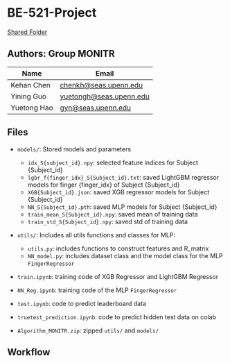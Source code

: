 # BE-521-Project

[Shared Folder](https://drive.google.com/drive/folders/0ANA1SbPXVwdfUk9PVA)

## Authors: Group MONITR

| Name        | Email                   |
| ----------- | ----------------------- |
| Kehan Chen  | chenkh@seas.upenn.edu   |
| Yining Guo  | yuetongh@seas.upenn.edu |
| Yuetong Hao | gyn@seas.upenn.edu      |

## Files

* `models/`: Stored models and parameters
  * `idx_S{subject_id}.npy`: selected feature indices for Subject {Subject_id}
  * `lgbr_f{finger_idx}_S{Subject_id}.txt`: saved LightGBM regressor models for finger {finger_idx} of Subject {Subject_id}
  * `XGB{Subject_id}.json`: saved XGB regressor models for Subject {Subject_id}
  * `NN_S{Subject_id}.pth`: saved MLP models for Subject {Subject_id}
  * `train_mean_S{Subject_id}.npy`: saved mean of training data
  * `train_std_S{Subject_id}.npy`: saved std of training data
* `utils/`: Includes all utils functions and classes for MLP:
  * `utils.py`: includes functions to construct features and R_matrix
  * `NN_model.py`: includes dataset class and the model class for the MLP `FingerRegressor`

* `train.ipynb`: training code of XGB Regressor and LightGBM Regressor
* `NN_Reg.ipynb`: training code of the MLP `FingerRegressor`
* `test.ipynb`: code to predict leaderboard data
* `truetest_prediction.ipynb`: code to predict hidden test data on colab
* `Algorithm_MONITR.zip`: zipped `utils/` and `models/`

## Workflow

